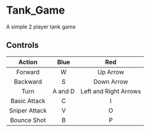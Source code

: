 # Tank_Game
A simple 2 player tank game

## Controls
|Action|Blue|Red|
|:-:|:-:|:-:|
|Forward|W|Up Arrow|
|Backward|S|Down Arrow|
|Turn|A and D|Left and Right Arrows|
|Basic Attack|C|I|
|Sniper Attack|V|O|
|Bounce Shot|B|P|